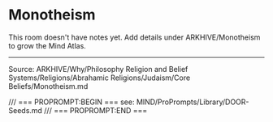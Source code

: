 # Monotheism

This room doesn't have notes yet. Add details under ARKHIVE/Monotheism to grow the Mind Atlas.

---
Source: ARKHIVE/Why/Philosophy Religion and Belief Systems/Religions/Abrahamic Religions/Judaism/Core Beliefs/Monotheism.md

/// === PROPROMPT:BEGIN ===
see: MIND/ProPrompts/Library/DOOR-Seeds.md
/// === PROPROMPT:END ===
